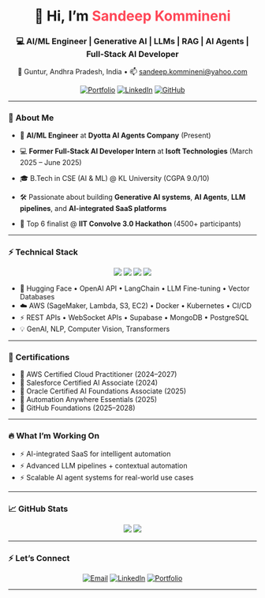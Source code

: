 <h1 align="center">👋 Hi, I’m <span style="color:#ff4757">Sandeep Kommineni</span></h1>
<h3 align="center">💻 AI/ML Engineer | Generative AI | LLMs | RAG | AI Agents | Full-Stack AI Developer</h3>

<p align="center">
  📍 Guntur, Andhra Pradesh, India • 
  📫 <a href="mailto:sandeep.kommineni@yahoo.com">sandeep.kommineni@yahoo.com</a>
</p>

<p align="center">
  <a href="https://sandeep-kommineni-portfolio.netlify.app"><img src="https://img.shields.io/badge/🌐 Portfolio-blue?style=for-the-badge" alt="Portfolio"></a>
  <a href="https://linkedin.com/in/sandeep-kommineni-334037259"><img src="https://img.shields.io/badge/💼 LinkedIn-blue?style=for-the-badge&logo=linkedin" alt="LinkedIn"></a>
  <a href="https://github.com/SANDEEPxKOMMINENI"><img src="https://img.shields.io/badge/🐙 GitHub-black?style=for-the-badge&logo=github" alt="GitHub"></a>
</p>

---

### 🚀 **About Me**
- 🧠 **AI/ML Engineer** at **Dyotta AI Agents Company** (Present)  
- 💻 **Former Full-Stack AI Developer Intern** at **Isoft Technologies** (March 2025 – June 2025)  
- 🎓 B.Tech in CSE (AI & ML) @ KL University (CGPA 9.0/10)  

- 🛠 Passionate about building **Generative AI systems**, **AI Agents**, **LLM pipelines**, and **AI-integrated SaaS platforms**
- 🌟 Top 6 finalist @ **IIT Convolve 3.0 Hackathon** (4500+ participants)

---

### ⚡ **Technical Stack**
<p align="center">
  <img src="https://skillicons.dev/icons?i=python,java,ts,js,sql" />  
  <img src="https://skillicons.dev/icons?i=pytorch,tensorflow,fastapi,docker,kubernetes" />
  <img src="https://skillicons.dev/icons?i=aws,react,nodejs,mongodb,postgres,mysql" />
  <img src="https://skillicons.dev/icons?i=git,github,linux,vscode" />
</p>

- 🤗 Hugging Face • OpenAI API • LangChain • LLM Fine-tuning • Vector Databases  
- ☁️ AWS (SageMaker, Lambda, S3, EC2) • Docker • Kubernetes • CI/CD  
- ⚡ REST APIs • WebSocket APIs • Supabase • MongoDB • PostgreSQL  
- 💡 GenAI, NLP, Computer Vision, Transformers  

---

### 💼 **Certifications**
- 🏅 AWS Certified Cloud Practitioner (2024–2027)  
- 🏅 Salesforce Certified AI Associate (2024)  
- 🏅 Oracle Certified AI Foundations Associate (2025)  
- 🏅 Automation Anywhere Essentials (2025)  
- 🏅 GitHub Foundations (2025–2028)

---

### 🔥 **What I’m Working On**
- ⚡ AI-integrated SaaS for intelligent automation  
- ⚡ Advanced LLM pipelines + contextual automation  
- ⚡ Scalable AI agent systems for real-world use cases  

---

### 📈 **GitHub Stats**
<p align="center">
  <img src="https://github-readme-stats.vercel.app/api?username=SANDEEPxKOMMINENI&show_icons=true&theme=radical" />
  <img src="https://github-readme-stats.vercel.app/api/top-langs/?username=SANDEEPxKOMMINENI&layout=compact&theme=radical" />
</p>

---

### ⚡ **Let’s Connect**
<p align="center">
  <a href="mailto:sandeep.kommineni@yahoo.com"><img src="https://img.shields.io/badge/📫 Email-sandeep.kommineni@yahoo.com-red?style=for-the-badge" alt="Email"></a>
  <a href="https://linkedin.com/in/sandeep-kommineni-334037259"><img src="https://img.shields.io/badge/LinkedIn-blue?logo=linkedin&style=for-the-badge" alt="LinkedIn"></a>
  <a href="https://sandeep-kommineni-portfolio.netlify.app"><img src="https://img.shields.io/badge/🌐 Portfolio-blue?style=for-the-badge" alt="Portfolio"></a>
</p>

---

